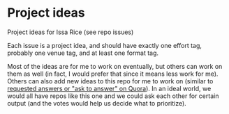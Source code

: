 # Project ideas

Project ideas for Issa Rice (see repo issues)

Each issue is a project idea, and should have exactly one effort tag, probably one venue tag, and at least one format tag.

Most of the ideas are for me to work on eventually, but others can work on them as well (in fact, I would prefer that since it means less work for me). Others can also add new ideas to this repo for me to work on (similar to [requested answers or "ask to answer" on Quora](https://www.quora.com/What-is-Request-Answers-and-how-does-it-work/answers/11143418)). In an ideal world, we would all have repos like this one and we could ask each other for certain output (and the votes would help us decide what to prioritize).
